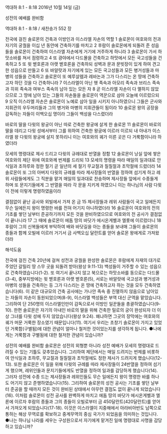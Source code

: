 역대하 8:1 - 8:18 
2016년 10월 14일 (금)

성전의 예배를 완비함



역대하 8:1 - 8:18 / 새찬송가 552 장


전국에 걸친 솔로몬의 건축과 이방인과 이스라엘 자손의 역할
1 솔로몬이 여호와의 전과 자기의 궁궐을 이십 년 동안에 건축하기를 마치고 2 후람이 솔로몬에게 되돌려 준 성읍들을 솔로몬이 건축하여 이스라엘 자손에게 거기에 거주하게 하니라 3 솔로몬이 가서 하맛소바를 쳐서 점령하고 4 또 광야에서 다드몰을 건축하고 하맛에서 모든 국고성들을 건축하고 5 또 윗 벧호론과 아랫 벧호론을 건축하되 성벽과 문과 문빗장이 있게 하여 견고한 성읍으로 만들고 6 또 바알랏과 자기에게 있는 모든 국고성들과 모든 병거성들과 마병의 성들을 건축하고 솔로몬이 또 예루살렘과 레바논과 그가 다스리는 온 땅에 건축하고자 하던 것을 다 건축하니라 7 이스라엘이 아닌 헷 족속과 아모리 족속과 브리스 족속과 히위 족속과 여부스 족속의 남아 있는 모든 자 8 곧 이스라엘 자손이 다 멸하지 않았으므로 그 땅에 남아 있는 그들의 자손들을 솔로몬이 역꾼으로 삼아 오늘에 이르렀으되 9 오직 이스라엘 자손은 솔로몬이 노예로 삼아 일을 시키지 아니하였으니 그들은 군사와 지휘관의 우두머리들과 그의 병거와 마병의 지휘관들이 됨이라 10 솔로몬 왕의 공장을 감독하는 자들이 이백오십 명이라 그들이 백성을 다스렸더라

바로의 딸을 다윗의 왕궁이 아닌 따로 건축한 왕궁에 살게 한 솔로몬
11 솔로몬이 바로의 딸을 데리고 다윗 성에서부터 그를 위하여 건축한 왕궁에 이르러 이르되 내 아내가 이스라엘 왕 다윗의 왕궁에 살지 못하리니 이는 여호와의 궤가 이른 곳은 다 거룩함이니라 하였더라

모세의 명령대로 제사 드리고 다윗의 규례대로 반열을 정함
12 솔로몬이 낭실 앞에 쌓은 여호와의 제단 위에 여호와께 번제를 드리되 13 모세의 명령을 따라 매일의 일과대로 안식일과 초하루와 정한 절기 곧 일년의 세 절기 무교절과 칠칠절과 초막절에 드렸더라 14 솔로몬이 또 그의 아버지 다윗의 규례를 따라 제사장들의 반열을 정하여 섬기게 하고 레위 사람들에게도 그 직분을 맡겨 매일의 일과대로 찬송하며 제사장들 앞에서 수종들게 하며 또 문지기들에게 그 반열을 따라 각 문을 지키게 하였으니 이는 하나님의 사람 다윗이 전에 이렇게 명령하였음이라

결점없이 끝난 공사와 외빌에서 가져 온 금
15 제사장들과 레위 사람들이 국고 일에든지 무슨 일에든지 왕이 명령한 바를 전혀 어기지 아니하였더라 16 솔로몬이 여호와의 전의 기초를 쌓던 날부터 준공하기까지 모든 것을 완비하였으므로 여호와의 전 공사가 결점없이 끝나니라 17 그 때에 솔로몬이 에돔 땅의 바닷가 에시온게벨과 엘롯에 이르렀더니 18 후람이 그의 신복들에게 부탁하여 배와 바닷길을 아는 종들을 보내매 그들이 솔로몬의 종들과 함께 오빌에 이르러 거기서 금 사백오십 달란트를 얻어 솔로몬 왕에게로 가져왔더라

해석도움





전국에 걸친 건축
20년에 걸쳐 성전과 궁궐을 완성한 솔로몬은 후람에게 자재의 대가로 주었던 갈릴리 땅 스무 곳을 되돌려 받아(왕상 9:11-13) 백성들이 거주할 수 있는 성읍으로 건축하였습니다(1-2). 또 여기서 끝나지 않고 북으로는 하맛소바를 동으로는 다드몰(3-4), 중부지방에는 윗 벧호론과 아랫 벧호론(5), 서로는 바알랏에 국고성과 병거성과 마병의 성들을 건축하는 등 그가 다스리는 온 땅에 건축하고자 하는 것을 모두 건축하였습니다(6). 이 같은 대규모의 건축 공사에는 가나안 족속 중 진멸하지 않음으로 남아있는 자들의 자손이 동원되었으며(8-9), 이스라엘 백성들은 부역 대신 군역을 맡았습니다. 그리하여 단 250명의 이스라엘인만이 감독으로서 이방인 일꾼들을 총괄하였습니다(9-10). 한편 솔로몬은 자기의 아내인 바로의 딸을 위해 건축한 밀로의 궁이 완성되자 더 이상 그녀를 다윗 성에 두지 않았습니다(왕상 9:24). 왜냐하면 그곳의 장막에는 여호와의 궤가 머문 거룩한 장소였기 때문입니다(11). 여기서 우리는 초창기 솔로몬이 가지고 있었던 거룩함(구별됨)에 대한 관념이 얼마나 철저한 것이었는지를 생각하게 됩니다.
●나에게는 거룩함과 구별됨에 대한 철저한 관념이 있습니까?

성전의 예배를 완비함
솔로몬은 성전의 외형뿐 아니라 성전 예배가 모세의 명령대로 드려질 수 있는 기틀도 갖추었습니다. 그리하여 제단에서는 매일 드려지는 번제를 비롯하여 안식일과 초하루, 무교절과 칠칠절과 초막절에도 정한 제사가 드려지게 했습니다(12-13). 또한 솔로몬은 이 일을 위해 다윗의 규례를 따라 제사장들이 24반열을 정하여 섬기게 했으며, 레위인들과 문지기들에게도 반열을 정하여 일과를 감당하게 했습니다(14). 그러자 성전에 수종 드는 제사장들과 레위인들도 무슨 일에든지 왕이 명령한 바를 하나도 어기지 않고 준행하였습니다(15). 그리하여 솔로몬의 성전 공사는 기초를 쌓던 날부터 준공을 할 때까지 모든 것이 완비된 상태에서 아무런 결점도 없이 끝나게 되었습니다(16). 이처럼 솔로몬이 성전 공사를 완벽하게 마치고 에돔 땅의 바닷가 에시온게벨과 엘론에 이르자 후람의 종들과 그의 종들이 오빌로부터 금 450달란트(420달란트)를 얻어서 가져오게 되었습니다(17-18). 이것은 이스라엘이 지중해에서 아라비아반도 남쪽으로 통하는 해상 무역로를 확보하고 중계무역의 중심 국가가 되었음을 의미하는 것입니다.
●나는 하나님 나라를 세우는 구성원으로서 자기에게 맡겨진 일에 명령대로 사명을 감당하고 있습니까?